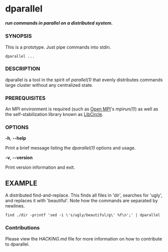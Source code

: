 # dparallel
##### run commands in parallel on a distributed system.

### SYNOPSIS
This is a prototype. Just pipe commands into stdin.
```
dparallel ...
```

### DESCRIPTION
dparallel is a tool in the spirit of *parallel(1)* that evenly distributes
commands large cluster without any centralized state.

### PREREQUISITES
An MPI environment is required (such as [Open MPI](http://www.open-mpi.org/)'s
*mpirun(1)*) as well as the self-stabilization library known as [LibCircle](https://github.com/hpc/libcircle).

### OPTIONS
**-h**, **--help**

Print a brief message listing the *dparallel(1)* options and usage.

**-v**, **--version**

Print version information and exit.

## EXAMPLE
A distributed find-and-replace. This finds all files in 'dir', searches for
'ugly', and replaces it with 'beautiful'. Note how the commands are separated
by newlines.
```
find ./dir -printf 'sed -i \'s/ugly/beautiful/g\' %f\n';' | dparallel 
```

### Contributions
Please view the *HACKING.md* file for more information on how to contribute to
dparallel.
